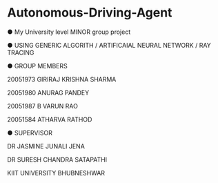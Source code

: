 # Autonomous-Driving-Agent

● My University level MINOR group project 


● USING GENERIC ALGORITH / ARTIFICAIAL NEURAL NETWORK / RAY TRACING 



● GROUP MEMBERS 


20051973 GIRIRAJ KRISHNA SHARMA

20051980 ANURAG PANDEY

20051987 B VARUN RAO

20051584 ATHARVA RATHOD



● SUPERVISOR


DR JASMINE JUNALI JENA 

DR SURESH CHANDRA SATAPATHI

KIIT UNIVERSITY BHUBNESHWAR

